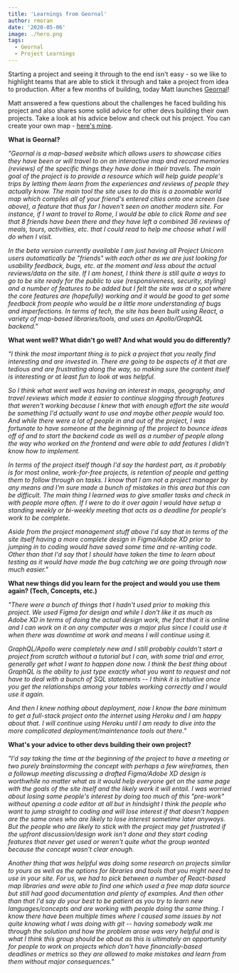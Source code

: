 ```yaml
---
title: 'Learnings from Geornal'
author: rmoran
date: '2020-05-06'
image: ./hero.png
tags:
  - Geornal
  - Project Learnings
---
```


Starting a project and seeing it through to the end isn't easy - so we like to highlight teams that are able to stick it through and take a project from idea to production. After a few months of building, today Matt launches [Geornal](https://geornal.herokuapp.com/)!

Matt answered a few questions about the challenges he faced building his project and also shares some solid advice for other devs building their own projects. Take a look at his advice below and check out his project. You can create your own map - [here's mine](https://geornal.herokuapp.com/public/roymoran).

**What is Geornal?**

_"Geornal is a map-based website which allows users to showcase cities they have been or will travel to on an interactive map and record memories (reviews) of the specific things they have done in their travels. The main goal of the project is to provide a resource which will help guide people's trips by letting them learn from the experiences and reviews of people they actually know. The main tool the site uses to do this is a zoomable world map which compiles all of your friend's entered cities onto one screen (see above), a feature that thus far I haven't seen on another modern site. For instance, if I want to travel to Rome, I would be able to click Rome and see that 8 friends have been there and they have left a combined 36 reviews of meals, tours, activities, etc. that I could read to help me choose what I will do when I visit._

_In the beta version currently available I am just having all Project Unicorn users automatically be "friends" with each other as we are just looking for usability feedback, bugs, etc. at the moment and less about the actual reviews/data on the site. If I am honest, I think there is still quite a ways to go to be site ready for the public to use (responsiveness, security, styling) and a number of features to be added but I felt the site was at a spot where the core features are (hopefully) working and it would be good to get some feedback from people who would be a little more understanding of bugs and imperfections. In terms of tech, the site has been built using React, a variety of map-based libraries/tools, and uses an Apollo/GraphQL backend."_

**What went well? What didn't go well? And what would you do differently?**

_"I think the most important thing is to pick a project that you really find interesting and are invested in. There are going to be aspects of it that are tedious and are frustrating along the way, so making sure the content itself is interesting or at least fun to look at was helpful._

_So I think what went well was having an interest in maps, geography, and travel reviews which made it easier to continue slogging through features that weren't working because I knew that with enough effort the site would be something I'd actually want to use and maybe other people would too. And while there were a lot of people in and out of the project, I was fortunate to have someone at the beginning of the project to bounce ideas off of and to start the backend code as well as a number of people along the way who worked on the frontend and were able to add features I didn't know how to implement._

_In terms of the project itself though I'd say the hardest part, as it probably is for most online, work-for-free projects, is retention of people and getting them to follow through on tasks. I know that I am not a project manager by any means and I'm sure made a bunch of mistakes in this area but this can be difficult. The main thing I learned was to give smaller tasks and check in with people more often. If I were to do it over again I would have setup a standing weekly or bi-weekly meeting that acts as a deadline for people's work to be complete._

_Aside from the project management stuff above I'd say that in terms of the site itself having a more complete design in Figma/Adobe XD prior to jumping in to coding would have saved some time and re-writing code. Other than that I'd say that I should have taken the time to learn about testing as it would have made the bug catching we are going through now much easier."_

**What new things did you learn for the project and would you use them again? (Tech, Concepts, etc.)**

_"There were a bunch of things that I hadn't used prior to making this project. We used Figma for design and while I don't like it as much as Adobe XD in terms of doing the actual design work, the fact that it is online and I can work on it on any computer was a major plus since I could use it when there was downtime at work and means I will continue using it._

_GraphQL/Apollo were completely new and I still probably couldn't start a project from scratch without a tutorial but I can, with some trial and error, generally get what I want to happen done now. I think the best thing about GraphQL is the ability to just type exactly what you want to request and not have to deal with a bunch of SQL statements -- I think it is intuitive once you get the relationships among your tables working correctly and I would use it again._

_And then I knew nothing about deployment, now I know the bare minimum to get a full-stack project onto the internet using Heroku and I am happy about that. I will continue using Heroku until I am ready to dive into the more complicated deployment/maintenance tools out there."_

**What's your advice to other devs building their own project?**

_"I'd say taking the time at the beginning of the project to have a meeting or two purely brainstorming the concept with perhaps a few wireframes, then a followup meeting discussing a drafted Figma/Adobe XD design is worthwhile no matter what as it would help everyone get on the same page with the goals of the site itself and the likely work it will entail. I was worried about losing some people's interest by doing too much of this "pre-work" without opening a code editor at all but in hindsight I think the people who want to jump straight to coding and will lose interest if that doesn't happen are the same ones who are likely to lose interest sometime later anyways. But the people who are likely to stick with the project may get frustrated if the upfront discussion/design work isn't done and they start coding features that never get used or weren't quite what the group wanted because the concept wasn't clear enough._

_Another thing that was helpful was doing some research on projects similar to yours as well as the options for libraries and tools that you might need to use in your site. For us, we had to pick between a number of React-based map libraries and were able to find one which used a free map data source but still had good documentation and plenty of examples. And then other than that I'd say do your best to be patient as you try to learn new languages/concepts and are working with people doing the same thing. I know there have been multiple times where I caused some issues by not quite knowing what I was doing with git -- having somebody walk me through the solution and how the problem arose was very helpful and is what I think this group should be about as this is ultimately an opportunity for people to work on projects which don't have financially-based deadlines or metrics so they are allowed to make mistakes and learn from them without major consequences."_
